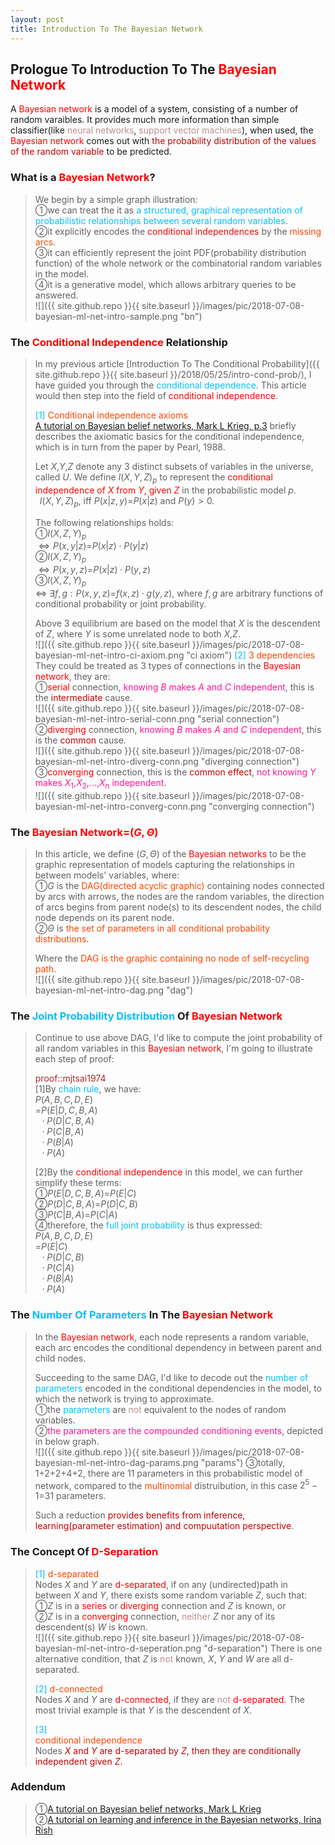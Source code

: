 ```yaml
---
layout: post
title: Introduction To The Bayesian Network
---
```


## Prologue To Introduction To The <font color="Red">Bayesian Network</font>
<p class="message">
A <font color="Red">Bayesian network</font> is a model of a system, consisting of a number of random varaibles.  It provides much more information than simple classifier(like <font color="RosyBrown">neural networks</font>, <font color="RosyBrown">support vector machines</font>),  
when used, the <font color="Red">Bayesian network</font> comes out with <font color="#C20000">the probability distribution of the values of the random variable</font> to be predicted.  
</p>

### What is a <font color="Red">Bayesian Network</font>?
>We begin by a simple graph illustration:  
>&#10112;we can treat the it as <font color="DeepSkyBlue">a structured, graphical representation of probabilistic relationships between several random variables</font>.  
>&#10113;it explicitly encodes the <font color="Red">conditional independences</font> by the <font color="OrangeRed">missing arcs</font>.  
>&#10114;it can efficiently represent the joint PDF(probability distribution function) of the whole network or the combinatorial random variables in the model.  
>&#10115;it is a generative model, which allows arbitrary queries to be answered.   
![]({{ site.github.repo }}{{ site.baseurl }}/images/pic/2018-07-08-bayesian-ml-net-intro-sample.png "bn")

### The <font color="Red">Conditional Independence</font> Relationship
>In my previous article [Introduction To The Conditional Probability]({{ site.github.repo }}{{ site.baseurl }}/2018/05/25/intro-cond-prob/), I have guided you through the <font color="DeepSkyBlue">conditional dependence</font>.  This article would then step into the field of <font color="Red">conditional independence</font>.  
>
><font color="DeepSkyBlue">[1]</font>
><font color="OrangeRed">Conditional independence axioms</font>  
>[A tutorial on Bayesian belief networks, Mark L Krieg, p.3](http://citeseerx.ist.psu.edu/viewdoc/download?doi=10.1.1.124.2195&rep=rep1&type=pdf) briefly describes the axiomatic basics for the conditional independence, which is in turn from the paper by Pearl, 1988.  
>
>Let $X$,$Y$,$Z$ denote any 3 distinct subsets of variables in the universe, called $U$.  We define $I(X,Y,Z)_p$ to represent the <font color="Red">conditional independence of $X$ from $Y$, given $Z$</font> in the probabilistic model $p$.  
>$\;\;I(X,Y,Z)_p$, iff $P(x\vert z,y)$=$P(x\vert z)$ and $P(y)>0$.  
>
>The following relationships holds:  
>&#10112;$I(X,Z,Y)_p$  
>$\Leftrightarrow P(x,y\vert z)$=$P(x\vert z)\cdot P(y\vert z)$  
>&#10113;$I(X,Z,Y)_p$  
>$\Leftrightarrow P(x,y,z)$=$P(x\vert z)\cdot P(y,z)$  
>&#10114;$I(X,Z,Y)_p$  
>$\Leftrightarrow\;\exists f,g: P(x,y,z)$=$f(x,z)\cdot g(y,z)$, where $f,g$ are arbitrary functions of conditional probability or joint probability.  
>
>Above 3 equilibrium are based on the model that $X$ is the descendent of $Z$, where $Y$ is some unrelated node to both $X$,$Z$.  
![]({{ site.github.repo }}{{ site.baseurl }}/images/pic/2018-07-08-bayesian-ml-net-intro-ci-axiom.png "ci axiom")
><font color="DeepSkyBlue">[2]</font>
><font color="OrangeRed">3 dependencies</font>  
>They could be treated as 3 types of connections in the <font color="Red">Bayesian network</font>, they are:  
>&#10112;<font color="Red">serial</font> connection, <font color="DeepPink">knowing $B$ makes $A$ and $C$ independent</font>, this is the <font color="#C20000">intermediate</font> cause.  
![]({{ site.github.repo }}{{ site.baseurl }}/images/pic/2018-07-08-bayesian-ml-net-intro-serial-conn.png "serial connection")
>&#10113;<font color="Red">diverging</font> connection, <font color="DeepPink">knowing $B$ makes $A$ and $C$ independent</font>, this is the <font color="#C20000">common</font> cause.  
![]({{ site.github.repo }}{{ site.baseurl }}/images/pic/2018-07-08-bayesian-ml-net-intro-diverg-conn.png "diverging connection")
>&#10114;<font color="Red">converging</font> connection, this is the <font color="#C20000">common effect</font>, <font color="DeepPink">not knowing $Y$ makes $X_{1}$,$X_{2}$,...,$X_{n}$ independent</font>.  
![]({{ site.github.repo }}{{ site.baseurl }}/images/pic/2018-07-08-bayesian-ml-net-intro-converg-conn.png "converging connection")

### The <font color="Red">Bayesian Network=$(G,\Theta)$</font>
>In this article, we define $(G,\Theta)$ of the <font color="Red">Bayesian networks</font> to be the graphic representation of models capturing the relationships in between models' variables, where:  
>&#10112;$G$ is the <font color="OrangeRed">DAG(directed acyclic graphic)</font> containing nodes connected by arcs with arrows, the nodes are the random variables, the direction of arcs begins from parent node(s) to its descendent nodes, the child node depends on its parent node.  
>&#10113;$\Theta$ is <font color="OrangeRed">the set of parameters in all conditional probability distributions</font>.  
>
>Where the <font color="OrangeRed">DAG is the graphic containing no node of self-recycling path</font>.  
![]({{ site.github.repo }}{{ site.baseurl }}/images/pic/2018-07-08-bayesian-ml-net-intro-dag.png "dag")

### The <font color="DeepSkyBlue">Joint Probability Distribution</font> Of <font color="Red">Bayesian Network</font>
>Continue to use above DAG, I'd like to compute the joint probability of all random variables in this <font color="Red">Bayesian network</font>, I'm going to illustrate each step of proof:  
>
><font color="Brown">proof::mjtsai1974</font>  
>[1]By <font color="DeepSkyBlue">chain rule</font>, we have:  
>$P(A,B,C,D,E)$  
>=$P(E\vert D,C,B,A)$  
>$\;\;\cdot P(D\vert C,B,A)$  
>$\;\;\cdot P(C\vert B,A)$  
>$\;\;\cdot P(B\vert A)$  
>$\;\;\cdot P(A)$  
>
>[2]By the <font color="Red">conditional independence</font> in this model, we can further simplify these terms:  
>&#10112;$P(E\vert D,C,B,A)$=$P(E\vert C)$  
>&#10113;$P(D\vert C,B,A)$=$P(D\vert C,B)$  
>&#10114;$P(C\vert B,A)$=$P(C\vert A)$  
>&#10115;therefore, the <font color="DeepSkyBlue">full joint probability</font> is thus expressed:  
>$P(A,B,C,D,E)$  
>=$P(E\vert C)$  
>$\;\;\cdot P(D\vert C,B)$  
>$\;\;\cdot P(C\vert A)$  
>$\;\;\cdot P(B\vert A)$  
>$\;\;\cdot P(A)$  

### The <font color="DeepSkyBlue">Number Of Parameters</font> In The <font color="Red">Bayesian Network</font>
>In the <font color="Red">Bayesian network</font>, each node represents a random variable, each arc encodes the conditional dependency in between parent and child nodes.  
>
>Succeeding to the same DAG, I'd like to decode out the <font color="DeepSkyBlue">number of parameters</font> encoded in the conditional dependencies in the model, to which the network is trying to approximate.  
>&#10112;the <font color="DeepSkyBlue">parameters</font> are <font color="RosyBrown">not</font> equivalent to the nodes of random variables.  
>&#10113;<font color="DeepPink">the parameters are the compounded conditioning events</font>, depicted in below graph.  
![]({{ site.github.repo }}{{ site.baseurl }}/images/pic/2018-07-08-bayesian-ml-net-intro-dag-params.png "params")
>&#10114;totally, $1$+$2$+$2$+$4$+$2$, there are $11$ parameters in this probabilistic model of network, compared to the <font color="OrangeRed">multinomial</font> distruibution, in this case $2^{5}-1$=$31$ parameters.  
>
>Such a reduction <font color="#C20000">provides benefits from inference, learning(parameter estimation) and compuutation perspective</font>.  

### The Concept Of <font color="Red">D-Separation</font>
><font color="DeepSkyBlue">[1]</font>
><font color="OrangeRed">d-separated</font>  
>Nodes $X$ and $Y$ are <font color="Red">d-separated</font>, if on any (undirected)path in between $X$ and $Y$, there exists some random variable $Z$, such that:  
>&#10112;$Z$ is in a <font color="Red">series</font> or <font color="Red">diverging</font> connection and $Z$ is known, or  
>&#10113;$Z$ is in a <font color="Red">converging</font> connection, <font color="RosyBrown">neither</font> $Z$ nor any of its descendent(s) $W$ is known.  
![]({{ site.github.repo }}{{ site.baseurl }}/images/pic/2018-07-08-bayesian-ml-net-intro-d-seperation.png "d-separation")
>There is one alternative condition, that $Z$ is <font color="RosyBrown">not</font> known, $X$, $Y$ and $W$ are all d-separated.  
>
><font color="DeepSkyBlue">[2]</font>
><font color="OrangeRed">d-connected</font>  
>Nodes $X$ and $Y$ are <font color="Red">d-connected</font>, if they are <font color="RosyBrown">not</font> <font color="Red">d-separated</font>.  The most trivial example is that $Y$ is the descendent of $X$.  
>
><font color="DeepSkyBlue">[3]</font>  
><font color="OrangeRed">conditional independence</font>  
>Nodes <font color="#C20000">$X$ and $Y$ are d-separated by $Z$, then they are conditionally independent given $Z$.</font>  

### Addendum
>&#10112;[A tutorial on Bayesian belief networks, Mark L Krieg](http://citeseerx.ist.psu.edu/viewdoc/download?doi=10.1.1.124.2195&rep=rep1&type=pdf)  
>&#10113;[A tutorial on learning and inference in the Bayesian networks, Irina Rish](http://www.ee.columbia.edu/~vittorio/Lecture12.pdf)  

<!-- Γ -->
<!-- \Omega -->
<!-- \cap intersection -->
<!-- \cup union -->
<!-- \frac{\Gamma(k + n)}{\Gamma(n)} \frac{1}{r^k}  -->
<!-- \mbox{\large$\vert$}\nolimits_0^\infty -->
<!-- \vert_0^\infty -->
<!-- \vert_{0.5}^{\infty} -->
<!-- &prime; ′ -->
<!-- &Prime; ″ -->
<!-- $E\lbrack X\rbrack$ -->
<!-- \overline{X_n} -->
<!-- \underset{Succss}P -->
<!-- \frac{{\overline {X_n}}-\mu}{S/\sqrt n} -->
<!-- \lim_{t\rightarrow\infty} -->
<!-- \int_{0}^{a}\lambda\cdot e^{-\lambda\cdot t}\operatorname dt -->
<!-- \Leftrightarrow -->


<!-- Notes -->
<!-- <font color="OrangeRed">items, verb, to make it the focus</font> -->
<!-- <font color="Red">KKT</font> -->
<!-- <font color="Red">SMO heuristics</font> -->
<!-- <font color="Red">F</font> distribution -->
<!-- <font color="Red">t</font> distribution -->
<!-- <font color="DeepSkyBlue">suggested item, soft item</font> -->
<!-- <font color="RoyalBlue">old alpha, quiz, example</font> -->
<!-- <font color="Green">new alpha</font> -->

<!-- <font color="#C20000">conclusion, finding</font> -->
<!-- <font color="DeepPink">positive conclusion, finding</font> -->
<!-- <font color="RosyBrown">negative conclusion, finding</font> -->

<!-- <font color="#00ADAD">policy</font> -->
<!-- <font color="#6100A8">full observable</font> -->
<!-- <font color="#FFAC12">partial observable</font> -->
<!-- <font color="#EB00EB">stochastic</font> -->
<!-- <font color="#8400E6">state transition</font> -->
<!-- <font color="#D600D6">discount factor gamma $\gamma$</font> -->
<!-- <font color="#D600D6">$V(S)$</font> -->
<!-- <font color="#9300FF">immediate reward R(S)</font> -->

<!-- ### <font color="RoyalBlue">Example</font>: Illustration By Rainy And Sunny Days In One Week -->
<!-- <font color="RoyalBlue">[Question]</font> -->
<!-- <font color="DeepSkyBlue">[Answer]</font> -->

<!-- 
[1]Given the vehicles pass through a highway toll station is $6$ per minute, what is the probability that no cars within $30$ seconds?
><font color="DeepSkyBlue">[1]</font>
><font color="OrangeRed">Given the vehicles pass through a highway toll station is $6$ per minute, what is the probability that no cars within $30$ seconds?</font>  
-->

<!-- https://www.medcalc.org/manual/gamma_distribution_functions.php -->
<!-- https://www.statlect.com/probability-distributions/student-t-distribution#hid5 -->
<!-- http://www.wiris.com/editor/demo/en/ -->